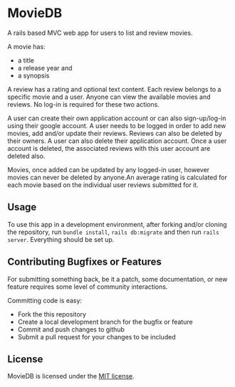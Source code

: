 # MovieDB

A rails based MVC web app for users to list and review movies.

A movie has:

* a title
* a release year and
* a synopsis

A review has a rating and optional text content. Each review belongs to a specific movie and a user.
Anyone can view the available movies and reviews. No log-in is required for these two actions.

A user can create their own application account or can also sign-up/log-in using their google account. A user needs to be logged in order to add new movies, add and/or update their reviews. Reviews can also be deleted by their owners. A user can also delete their application account. Once a user account is deleted, the associated reviews with this user account are deleted also.

Movies, once added can be updated by any logged-in user, however movies can never be deleted by anyone.An average rating is calculated for each movie based on the individual user reviews submitted for it.

## Usage

To use this app in a development environment, after forking and/or cloning the repository, run `bundle install`, `rails db:migrate` and then run `rails server`.
Everything should be set up.

## Contributing Bugfixes or Features

For submitting something back, be it a patch, some documentation, or new feature requires some level of community interactions.

Committing code is easy:

- Fork the this repository
- Create a local development branch for the bugfix or feature
- Commit and push changes to github
- Submit a pull request for your changes to be included

## License
MovieDB is licensed under the [MIT license](http://opensource.org/licenses/MIT).
